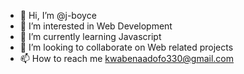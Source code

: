 - 👋 Hi, I’m @j-boyce
- 👀 I’m interested in Web Development
- 🌱 I’m currently learning Javascript
- 💞️ I’m looking to collaborate on Web related projects
- 📫 How to reach me kwabenaadofo330@gmail.com

<!---
j-boyce/j-boyce is a ✨ special ✨ repository because its `README.md` (this file) appears on your GitHub profile.
You can click the Preview link to take a look at your changes.
--->
